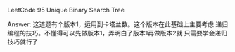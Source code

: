 LeetCode 95 Unique Binary Search Tree

Answer:
    这道题有个版本1，运用到卡塔兰数。这个版本在此基础上主要考虑
    递归编程的技巧。不懂得可以先做版本1，弄明白了版本1再做版本2就
    只需要学会递归技巧就行了
